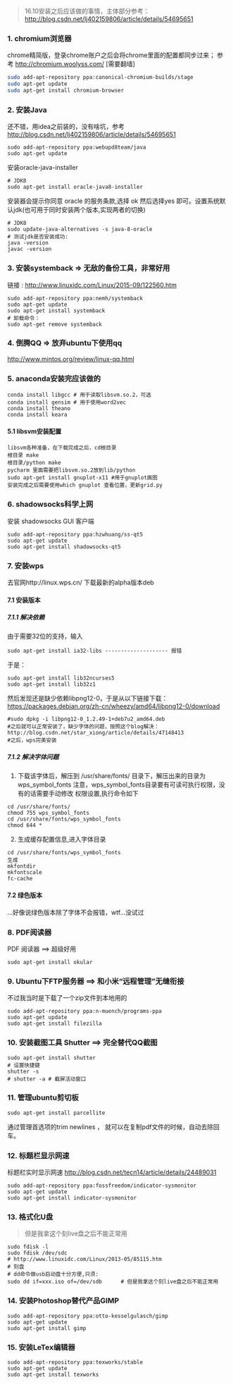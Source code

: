 >16.10安装之后应该做的事情，主体部分参考：
http://blog.csdn.net/lj402159806/article/details/54695651

### 1. chromium浏览器
chrome精简版，登录chrome账户之后会将chrome里面的配置都同步过来；
参考 http://chromium.woolyss.com/  [需要翻墙]
```bash
sudo add-apt-repository ppa:canonical-chromium-builds/stage
sudo apt-get update
sudo apt-get install chromium-browser
```
### 2. 安装Java 
还不错，用idea之前装的，没有啥坑，参考 http://blog.csdn.net/lj402159806/article/details/54695651
``` 
sudo add-apt-repository ppa:webupd8team/java
sudo apt-get update 
```
安装oracle-java-installer
```
# JDK8
sudo apt-get install oracle-java8-installer
```
安装器会提示你同意 oracle 的服务条款,选择 ok
然后选择yes 即可。设置系统默认jdk(也可用于同时安装两个版本,实现两者的切换)
```
# JDK8
sudo update-java-alternatives -s java-8-oracle
# 测试jdk是否安装成功:
java -version
javac -version
```

### 3. 安装systemback  => 无敌的备份工具，非常好用
链接 : http://www.linuxidc.com/Linux/2015-09/122560.htm
```
sudo add-apt-repository ppa:nemh/systemback
sudo apt-get update
sudo apt-get install systemback
# 卸载命令：
sudo apt-get remove systemback
```

### 4. 倒腾QQ  => 放弃ubuntu下使用qq
http://www.mintos.org/review/linux-qq.html

### 5. anaconda安装完应该做的
```
conda install libgcc # 用于读取libsvm.so.2，可选
conda install gensim # 用于使用word2vec
conda install theano
conda install keara
```
#### 5.1 libsvm安装配置
```
libsvm各种准备，在下载完成之后，cd根目录
根目录 make
根目录/python make
pycharm 里面需要把libsvm.so.2放到lib/python
sudo apt-get install gnuplot-x11 #用于gnuplot画图
安装完成之后需要使用which gnuplot 查看位置，更新grid.py
```
### 6. shadowsocks科学上网
安装 shadowsocks GUI 客户端
```
sudo add-apt-repository ppa:hzwhuang/ss-qt5
sudo apt-get update
sudo apt-get install shadowsocks-qt5
```
### 7. 安装wps
去官网http://linux.wps.cn/ 下载最新的alpha版本deb
#### 7.1 安装版本
##### 7.1.1 解决依赖
由于需要32位的支持，输入
```
sudo apt-get install ia32-libs -------------------- 报错
```
于是：
```
sudo apt-get install lib32ncurses5
sudo apt-get install lib32z1
```
然后发现还是缺少依赖libpng12-0，于是从以下链接下载：
https://packages.debian.org/zh-cn/wheezy/amd64/libpng12-0/download
```
#sudo dpkg -i libpng12-0_1.2.49-1+deb7u2_amd64.deb
#之后就可以正常安装了，缺少字体的问题，按照这个blog解决：
http://blog.csdn.net/star_xiong/article/details/47148413
#之后，wps完美安装
```
##### 7.1.2 解决字体问题
1. 下载该字体后，解压到 /usr/share/fonts/  目录下，解压出来的目录为wps_symbol_fonts
注意，wps_symbol_fonts目录要有可读可执行权限，没有的话需要手动修改
权限设置,执行命令如下
```
cd /usr/share/fonts/
chmod 755 wps_symbol_fonts
cd /usr/share/fonts/wps_symbol_fonts 
chmod 644 *
```
2. 生成缓存配置信息,进入字体目录
```
cd /usr/share/fonts/wps_symbol_fonts
生成
mkfontdir
mkfontscale
fc-cache
```
#### 7.2 绿色版本
...好像说绿色版本除了字体不会报错，wtf...没试过

### 8. PDF阅读器
PDF 阅读器   ==> 超级好用
```
sudo apt-get install okular
```
### 9. Ubuntu下FTP服务器  ==> 和小米“远程管理”无缝衔接
不过我当时是下载了一个zip文件到本地用的
```
sudo add-apt-repository ppa:n-muench/programs-ppa
sudo apt-get update
sudo apt-get install filezilla
```
### 10. 安装截图工具 Shutter  ==>  完全替代QQ截图
```
sudo apt-get install shutter
# 设置快捷键
shutter -s
# shutter -a # 截屏活动窗口
```
### 11. 管理ubuntu剪切板
```
sudo apt-get install parcellite
```
通过管理首选项的trim newlines ， 就可以在复制pdf文件的时候，自动去除回车。

### 12. 标题栏显示网速
标题栏实时显示网速
http://blog.csdn.net/tecn14/article/details/24489031
```
sudo add-apt-repository ppa:fossfreedom/indicator-sysmonitor  
sudo apt-get update  
sudo apt-get install indicator-sysmonitor 
```

### 13. 格式化U盘
>但是我拿这个刻live盘之后不能正常用<br>
```
sudo fdisk -l
sudo fdisk /dev/sdc
# http://www.linuxidc.com/Linux/2013-05/85115.htm
# 刻盘 
# dd命令做usb启动盘十分方便,只须:
sudo dd if=xxx.iso of=/dev/sdb      # 但是我拿这个刻live盘之后不能正常用
```

### 14. 安装Photoshop替代产品GIMP
```
sudo add-apt-repository ppa:otto-kesselgulasch/gimp
sudo apt-get update
sudo apt-get install gimp
```

### 15. 安装LeTex编辑器
```
sudo add-apt-repository ppa:texworks/stable
sudo apt-get update
sudo apt-get install texworks
```